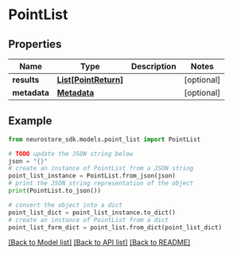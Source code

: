 # PointList


## Properties

Name | Type | Description | Notes
------------ | ------------- | ------------- | -------------
**results** | [**List[PointReturn]**](PointReturn.md) |  | [optional] 
**metadata** | [**Metadata**](Metadata.md) |  | [optional] 

## Example

```python
from neurostore_sdk.models.point_list import PointList

# TODO update the JSON string below
json = "{}"
# create an instance of PointList from a JSON string
point_list_instance = PointList.from_json(json)
# print the JSON string representation of the object
print(PointList.to_json())

# convert the object into a dict
point_list_dict = point_list_instance.to_dict()
# create an instance of PointList from a dict
point_list_form_dict = point_list.from_dict(point_list_dict)
```
[[Back to Model list]](../README.md#documentation-for-models) [[Back to API list]](../README.md#documentation-for-api-endpoints) [[Back to README]](../README.md)


